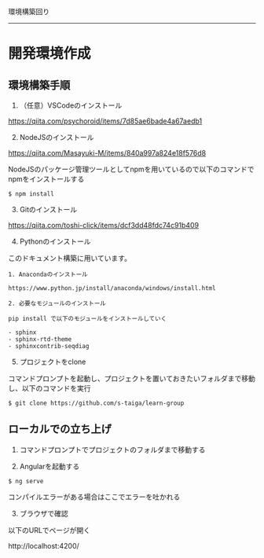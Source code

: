 環境構築回り
*************

# 開発環境作成
## 環境構築手順
1. （任意）VSCodeのインストール

https://qiita.com/psychoroid/items/7d85ae6bade4a67aedb1

2. NodeJSのインストール

https://qiita.com/Masayuki-M/items/840a997a824e18f576d8

NodeJSのパッケージ管理ツールとしてnpmを用いているので以下のコマンドでnpmをインストールする

`$ npm install`

3. Gitのインストール

https://qiita.com/toshi-click/items/dcf3dd48fdc74c91b409

4. Pythonのインストール

このドキュメント構築に用いています。
    
    1. Anacondaのインストール

    https://www.python.jp/install/anaconda/windows/install.html

    2. 必要なモジュールのインストール

    pip install で以下のモジュールをインストールしていく

    - sphinx
    - sphinx-rtd-theme
    - sphinxcontrib-seqdiag

5. プロジェクトをclone

コマンドプロンプトを起動し、プロジェクトを置いておきたいフォルダまで移動し、以下のコマンドを実行

`$ git clone https://github.com/s-taiga/learn-group`

## ローカルでの立ち上げ

1. コマンドプロンプトでプロジェクトのフォルダまで移動する

2. Angularを起動する

`$ ng serve`

コンパイルエラーがある場合はここでエラーを吐かれる

3. ブラウザで確認

以下のURLでページが開く

http://localhost:4200/